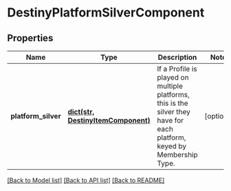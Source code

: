 # DestinyPlatformSilverComponent

## Properties
Name | Type | Description | Notes
------------ | ------------- | ------------- | -------------
**platform_silver** | [**dict(str, DestinyItemComponent)**](DestinyItemComponent.md) | If a Profile is played on multiple platforms, this is the silver they have for each platform, keyed by Membership Type. | [optional] 

[[Back to Model list]](../README.md#documentation-for-models) [[Back to API list]](../README.md#documentation-for-api-endpoints) [[Back to README]](../README.md)


